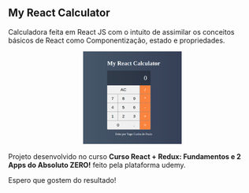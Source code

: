 ## My React Calculator

Calculadora feita em React JS com o intuito de assimilar os conceitos básicos de React como Componentização, estado e propriedades.

<div align="center">
	<img src="./MyReactCalculator.png" alt="Logo" width="200px" style="max-width:100%"/>
</div>

Projeto desenvolvido no curso **Curso React + Redux: Fundamentos e 2 Apps do Absoluto ZERO!** feito pela plataforma udemy.

Espero que gostem do resultado!
